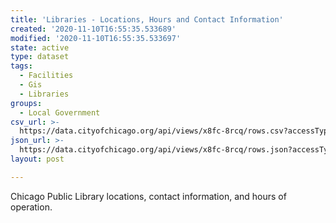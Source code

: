 ```yaml
---
title: 'Libraries - Locations, Hours and Contact Information'
created: '2020-11-10T16:55:35.533689'
modified: '2020-11-10T16:55:35.533697'
state: active
type: dataset
tags:
  - Facilities
  - Gis
  - Libraries
groups:
  - Local Government
csv_url: >-
  https://data.cityofchicago.org/api/views/x8fc-8rcq/rows.csv?accessType=DOWNLOAD
json_url: >-
  https://data.cityofchicago.org/api/views/x8fc-8rcq/rows.json?accessType=DOWNLOAD
layout: post

---
```

Chicago Public Library locations, contact information, and hours of operation.
